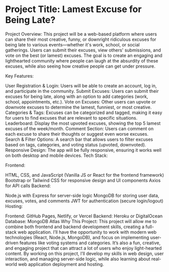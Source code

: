 # Project Title: Lamest Excuse for Being Late?

Project Overview:
This project will be a web-based platform where users can share their most creative, funny, or downright ridiculous excuses for being late to various events—whether it's work, school, or social gatherings. Users can submit their excuses, view others' submissions, and vote on the best (or lamest) excuses. The goal is to create an engaging and lighthearted community where people can laugh at the absurdity of these excuses, while also seeing how creative people can get under pressure.

Key Features:

User Registration & Login: Users will be able to create an account, log in, and participate in the community.
Submit Excuses: Users can submit their excuses for being late, along with an option to add categories (work, school, appointments, etc.).
Vote on Excuses: Other users can upvote or downvote excuses to determine the lamest, funniest, or most creative.
Categories & Tags: Excuses can be categorized and tagged, making it easy for users to find excuses that are relevant to specific situations.
Leaderboard: Display the most upvoted excuses, showing the top 5 lamest excuses of the week/month.
Comment Section: Users can comment on each excuse to share their thoughts or suggest even worse excuses.
Search & Filter Options: A search bar that allows users to filter excuses based on tags, categories, and voting status (upvoted, downvoted).
Responsive Design: The app will be fully responsive, ensuring it works well on both desktop and mobile devices.
Tech Stack:

Frontend:

HTML, CSS, and JavaScript (Vanilla JS or React for the frontend framework)
Bootstrap or Tailwind CSS for responsive design and UI components
Axios for API calls
Backend:

Node.js with Express for server-side logic
MongoDB for storing user data, excuses, votes, and comments
JWT for authentication (secure login/logout)
Hosting:

Frontend: GitHub Pages, Netlify, or Vercel
Backend: Heroku or DigitalOcean
Database: MongoDB Atlas
Why This Project:
This project will allow me to combine both frontend and backend development skills, creating a full-stack web application. I’ll have the opportunity to work with modern web technologies (React, Node.js, MongoDB), and focus on implementing user-driven features like voting systems and categories. It’s also a fun, creative, and engaging project that can attract a lot of users who enjoy light-hearted content. By working on this project, I’ll develop my skills in web design, user interaction, and managing server-side logic, while also learning about real-world web application deployment and hosting.
